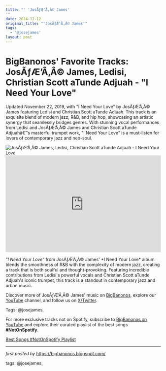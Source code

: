 ```yaml
---
title: "' 'JosÃƒÆ’Ã‚Â© James'
'"
date: 2024-12-12
original_title: "'JosÃƒÆ’Ã‚Â© James'"
tags:
  - '@josejames'
layout: post
---
```

<!-- Post Title -->
<h1 >BigBanonos' Favorite Tracks: JosÃƒÆ’Ã‚Â© James, Ledisi, Christian Scott aTunde Adjuah - "I Need Your Love"</h1> <!-- Introductory Text -->
<p >Updated November 22, 2019, with "I Need Your Love" by JosÃƒÆ’Ã‚Â© James featuring Ledisi and Christian Scott aTunde Adjuah. This track is an exquisite blend of modern jazz, R&B, and hip hop, showcasing an artistic synergy that seamlessly bridges genres. With stunning vocal performances from Ledisi and JosÃƒÆ’Ã‚Â© James and Christian Scott aTunde Adjuahâ€™s masterful trumpet work, "I Need Your Love" is a must-listen for lovers of contemporary jazz and neo-soul.</p> <!-- Featured Image -->
<div > <img src="https://www.bluenote.com/files/2019/03/JoseJames_8522sq_by-cherry-chill-will.jpg" alt="JosÃƒÆ’Ã‚Â© James, Ledisi, Christian Scott aTunde Adjuah - I Need Your Love" />
</div> <!-- YouTube Video Embed -->
<div > <iframe width="100%" height="315" src="https://www.youtube.com/embed/ux5efB3tpvQ" title="JosÃƒÆ’Ã‚Â© James - I Need Your Love feat. Ledisi and Christian Scott aTunde Adjuah" frameborder="0" allow="accelerometer; autoplay; clipboard-write; encrypted-media; gyroscope; picture-in-picture; web-share" referrerpolicy="strict-origin-when-cross-origin" allowfullscreen></iframe>
</div> <!-- Song Information -->
<div > <p><em>"I Need Your Love"</em> from JosÃƒÆ’Ã‚Â© James' *I Need Your Love* album blends the smoothness of R&B with the complexity of modern jazz, creating a track that is both soulful and thought-provoking. Featuring incredible contributions from Ledisi's powerful vocals and Christian Scott aTunde Adjuah's iconic trumpet, this track is a standout in contemporary jazz and urban music.</p>
</div> <!-- Footer Links -->
<div > <p>Discover more of JosÃƒÆ’Ã‚Â© James' music on <a href="https://bigbanonos.blogspot.com/" target="_blank">BigBanonos</a>, explore our <a href="https://www.youtube.com/@BigBanonos" target="_blank">YouTube</a> channel, and follow us on <a href="https://x.com/bigbanonos" target="_blank">X/Twitter</a>.</p>
</div> <!-- Tags -->
<p >Tags: @josejames,</p>


<!--Subscribe and Playlist Links-->
<div>
    <p>For more exclusive tracks not on Spotify, subscribe to <a href="https://www.youtube.com/@BigBanonos" target="_blank">BigBanonos on YouTube</a> and explore their curated playlist of the best songs <strong>#NotOnSpotify</strong>.</p>
    <p><a href="https://www.youtube.com/playlist?list=PLtuNtuTatqI0kFahUCbtbfenC_ET5O_tr" target="_blank">Best Songs #NotOnSpotify Playlist<br /></a></p></div>

<hr />

<p><em>first posted by</em> <a href="https://bigbanonos.blogspot.com/" rel="noopener" target="_new">https://bigbanonos.blogspot.com/</a></p>

<p>tags: @josejames,</p>
